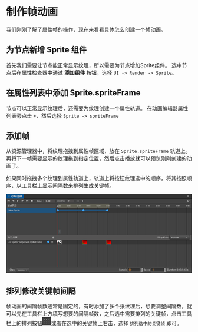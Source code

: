 # 制作帧动画

我们刚刚了解了属性帧的操作，现在来看看具体怎么创建一个帧动画。

## 为节点新增 Sprite 组件

首先我们需要让节点能正常显示纹理，所以需要为节点增加Sprite组件。
选中节点后在属性检查器中通过 **添加组件** 按钮，选择 `UI -> Render -> Sprite`。

## 在属性列表中添加 Sprite.spriteFrame

节点可以正常显示纹理后，还需要为纹理创建一个属性轨道。
在动画编辑器属性列表旁点击 `+`，然后选择 `Sprite -> spriteFrame`

## 添加帧

从资源管理器中，将纹理拖拽到属性帧区域，放在 `Sprite.spriteFrame` 轨道上。
再将下一帧需要显示的纹理拖到指定位置，然后点击播放就可以预览刚刚创建的动画了。

如果同时拖拽多个纹理到属性轨道上，轨道上将按钮纹理选中的顺序，将其按照顺序，以工具栏上显示间隔数来排列生成关键帧。

![](sprite-animation/sprite-frame.png)
## 排列修改关键帧间隔

帧动画的间隔帧数通常是固定的，有时添加了多个张纹理后，想要调整间隔数，就可以先在工具栏上方填写想要的间隔帧数，之后选中需要排列的关键帧，点击工具栏上的排列按钮![spacing-btn](sprite-animation/spacing-btn.png)或者在选中的关键帧上右击，选择 `排列选中的关键帧` 即可。
